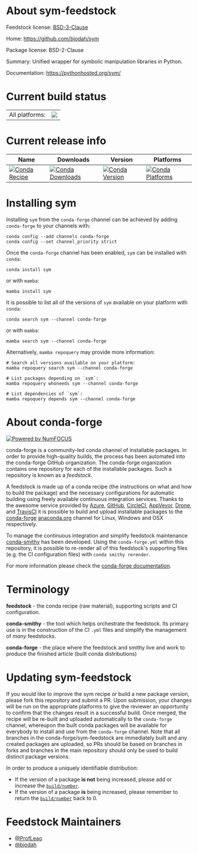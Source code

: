 About sym-feedstock
===================

Feedstock license: [BSD-3-Clause](https://github.com/conda-forge/sym-feedstock/blob/main/LICENSE.txt)

Home: https://github.com/bjodah/sym

Package license: BSD-2-Clause

Summary: Unified wrapper for symbolic manipulation libraries in Python.

Documentation: https://pythonhosted.org/sym/

Current build status
====================


<table><tr><td>All platforms:</td>
    <td>
      <a href="https://dev.azure.com/conda-forge/feedstock-builds/_build/latest?definitionId=11395&branchName=main">
        <img src="https://dev.azure.com/conda-forge/feedstock-builds/_apis/build/status/sym-feedstock?branchName=main">
      </a>
    </td>
  </tr>
</table>

Current release info
====================

| Name | Downloads | Version | Platforms |
| --- | --- | --- | --- |
| [![Conda Recipe](https://img.shields.io/badge/recipe-sym-green.svg)](https://anaconda.org/conda-forge/sym) | [![Conda Downloads](https://img.shields.io/conda/dn/conda-forge/sym.svg)](https://anaconda.org/conda-forge/sym) | [![Conda Version](https://img.shields.io/conda/vn/conda-forge/sym.svg)](https://anaconda.org/conda-forge/sym) | [![Conda Platforms](https://img.shields.io/conda/pn/conda-forge/sym.svg)](https://anaconda.org/conda-forge/sym) |

Installing sym
==============

Installing `sym` from the `conda-forge` channel can be achieved by adding `conda-forge` to your channels with:

```
conda config --add channels conda-forge
conda config --set channel_priority strict
```

Once the `conda-forge` channel has been enabled, `sym` can be installed with `conda`:

```
conda install sym
```

or with `mamba`:

```
mamba install sym
```

It is possible to list all of the versions of `sym` available on your platform with `conda`:

```
conda search sym --channel conda-forge
```

or with `mamba`:

```
mamba search sym --channel conda-forge
```

Alternatively, `mamba repoquery` may provide more information:

```
# Search all versions available on your platform:
mamba repoquery search sym --channel conda-forge

# List packages depending on `sym`:
mamba repoquery whoneeds sym --channel conda-forge

# List dependencies of `sym`:
mamba repoquery depends sym --channel conda-forge
```


About conda-forge
=================

[![Powered by
NumFOCUS](https://img.shields.io/badge/powered%20by-NumFOCUS-orange.svg?style=flat&colorA=E1523D&colorB=007D8A)](https://numfocus.org)

conda-forge is a community-led conda channel of installable packages.
In order to provide high-quality builds, the process has been automated into the
conda-forge GitHub organization. The conda-forge organization contains one repository
for each of the installable packages. Such a repository is known as a *feedstock*.

A feedstock is made up of a conda recipe (the instructions on what and how to build
the package) and the necessary configurations for automatic building using freely
available continuous integration services. Thanks to the awesome service provided by
[Azure](https://azure.microsoft.com/en-us/services/devops/), [GitHub](https://github.com/),
[CircleCI](https://circleci.com/), [AppVeyor](https://www.appveyor.com/),
[Drone](https://cloud.drone.io/welcome), and [TravisCI](https://travis-ci.com/)
it is possible to build and upload installable packages to the
[conda-forge](https://anaconda.org/conda-forge) [anaconda.org](https://anaconda.org/)
channel for Linux, Windows and OSX respectively.

To manage the continuous integration and simplify feedstock maintenance
[conda-smithy](https://github.com/conda-forge/conda-smithy) has been developed.
Using the ``conda-forge.yml`` within this repository, it is possible to re-render all of
this feedstock's supporting files (e.g. the CI configuration files) with ``conda smithy rerender``.

For more information please check the [conda-forge documentation](https://conda-forge.org/docs/).

Terminology
===========

**feedstock** - the conda recipe (raw material), supporting scripts and CI configuration.

**conda-smithy** - the tool which helps orchestrate the feedstock.
                   Its primary use is in the construction of the CI ``.yml`` files
                   and simplify the management of *many* feedstocks.

**conda-forge** - the place where the feedstock and smithy live and work to
                  produce the finished article (built conda distributions)


Updating sym-feedstock
======================

If you would like to improve the sym recipe or build a new
package version, please fork this repository and submit a PR. Upon submission,
your changes will be run on the appropriate platforms to give the reviewer an
opportunity to confirm that the changes result in a successful build. Once
merged, the recipe will be re-built and uploaded automatically to the
`conda-forge` channel, whereupon the built conda packages will be available for
everybody to install and use from the `conda-forge` channel.
Note that all branches in the conda-forge/sym-feedstock are
immediately built and any created packages are uploaded, so PRs should be based
on branches in forks and branches in the main repository should only be used to
build distinct package versions.

In order to produce a uniquely identifiable distribution:
 * If the version of a package **is not** being increased, please add or increase
   the [``build/number``](https://docs.conda.io/projects/conda-build/en/latest/resources/define-metadata.html#build-number-and-string).
 * If the version of a package **is** being increased, please remember to return
   the [``build/number``](https://docs.conda.io/projects/conda-build/en/latest/resources/define-metadata.html#build-number-and-string)
   back to 0.

Feedstock Maintainers
=====================

* [@ProfLeao](https://github.com/ProfLeao/)
* [@bjodah](https://github.com/bjodah/)

